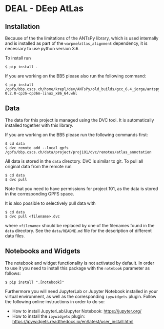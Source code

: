 DEAL - DEep AtLas
=================

Installation
------------
Because of the the limitations of the ANTsPy library, which is used internally and is installed
as part of the `warpme`/`atlas_alignment` dependency, it is necessary to use python version 3.6.

To install run
```shell script
$ pip install .
```

If you are working on the BB5 please also run the following command:
```shell script
$ pip install /gpfs/bbp.cscs.ch/home/krepl/dev/ANTsPy/old_builds/gcc_6.4_jorge/antspyx-0.2.0-cp36-cp36m-linux_x86_64.whl
```

Data
----
The data for this project is managed using the DVC tool. It is automatically
installed together with this library.

If you are working on the BB5 please run the following commands first:
```shell script
$ cd data
$ dvc remote add --local gpfs /gpfs/bbp.cscs.ch/data/project/proj101/dvc/remotes/atlas_annotation
```

All data is stored in the `data` directory. DVC is similar to git. To pull all original
data from the remote run
```shell script
$ cd data
$ dvc pull
```
Note that you need to have permissions for project 101, as the data is stored
in the corresponding GPFS space.

It is also possible to selectively pull data with
```shell script
$ cd data
$ dvc pull <filename>.dvc
```
where `<filename>` should be replaced by one of the filenames found in the `data` directory.
See the `data/README.md` file for the description of different data files.

Notebooks and Widgets
---------------------
The notebook and widget functionality is not activated by default. In order
to use it you need to install this package with the `notebook` parameter
as follows:
```shell script
$ pip install ".[notebook]"
```

Furthermore you will need JupyterLab or Jupyter Notebook installed in your virtual
environment, as well as the corresponding `ipywidgets` plugin. Follow the following
online instructions in order to do so:
- How to install JupyterLab/Jupyter Notebook: https://jupyter.org/
- How to install the `ipywidgets` plugin: https://ipywidgets.readthedocs.io/en/latest/user_install.html
